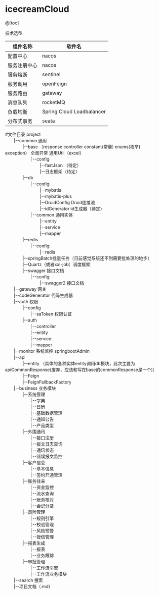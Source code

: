 # icecreamCloud
@[toc]

技术选型  

|组件名称|软件名|
|---| --- |  
|配置中心|nacos|
|服务注册中心|nacos|
|服务熔断|sentinel|
|服务调用|openFeign|
|服务路由|gateway|
|消息队列|rocketMQ|
|负载均衡|Spring Cloud Loadbalancer|
|分布式事务|seata|



#文件目录
project  
　　|--common 通用  
　　　　|--base （response controller constant(常量) enums(枚举) exception） 全局异常 通用Util（excel）  
　　　　　　|--config   
　　　　　　　　|--fastJson  （待定）  
　　　　　　　　|--日志框架（待定）  
　　　　|--db  
　　　　　　|--config  
　　　　　　　　|--mybatis  
　　　　　　　　|--mybatis-plus  
　　　　　　　　|--DruidConfig Druid连接池  
　　　　　　　　|--idGenerator id生成器（待定）  
　　　　　　|--common 通用实体  
　　　　　　　　|--entity  
　　　　　　　　|--service  
　　　　　　　　|--mapper  
　　　　|--redis  
　　　　　　|--config   
　　　　　　　　|--redis  
　　　　|--springBatch批量任务（目前感觉系统还不到需要批处理的地步）  
　　　　|--Quartz（或者xxl-job）调度框架  
　　　　|--swagger 接口文档  
　　　　　　|--config   
　　　　　　　　|--swagger2 接口文档  
　　|--gateway 网关  
　　|--codeGenerator 代码生成器  
　　|--auth 权限  
　　　　|--config   
　　　　　　|--saToken 权限认证  
　　　　|--auth  
　　　　　　|--controller  
　　　　　　|--entity  
　　　　　　|--service  
　　　　　　|--mapper  
　　|--monitor 系统监控 springbootAdmin  
　　|--api  
　　　　|--entity  （具体的各种实体entity调用db模块，此次主要为 apiCommonResponse(废弃，应该和写在base的commonResponse是一个)）  
　　　　|--Feign  
　　　　|--FeignFallbackFactory  
　　|--business 业务模块  
　　　　|--系统管理  
　　　　　　|--字典  
　　　　　　|--日历  
　　　　　　|--基础数据管理  
　　　　　　|--通知公告  
　　　　　　|--产品类型  
　　　　|--外围通讯  
　　　　　　|--接口注册  
　　　　　　|--报文日志查询  
　　　　　　|--通讯状态  
　　　　　　|--错误报文监控  
　　　　|--客户信息  
　　　　　　|--基本信息  
　　　　　　|--签约开通管理  
　　　　|--账务往来  
　　　　　　|--资金监控  
　　　　　　|--流水查询  
　　　　　　|--账务核对  
　　　　　　|--会记分录  
　　　　|--风险管理  
　　　　　　|--规则引擎  
　　　　　　|--校验管理  
　　　　　　|--风险预警  
　　　　　　|--授信管理  
　　　　|--报表生成  
　　　　　　|--报表  
　　　　　　|--业务跟踪  
　　　　|--审批管理  
　　　　　　|--工作流引擎  
　　　　　　|--工作流业务模块  
　　|--search 搜索  
　　|--项目文档（.md）  
